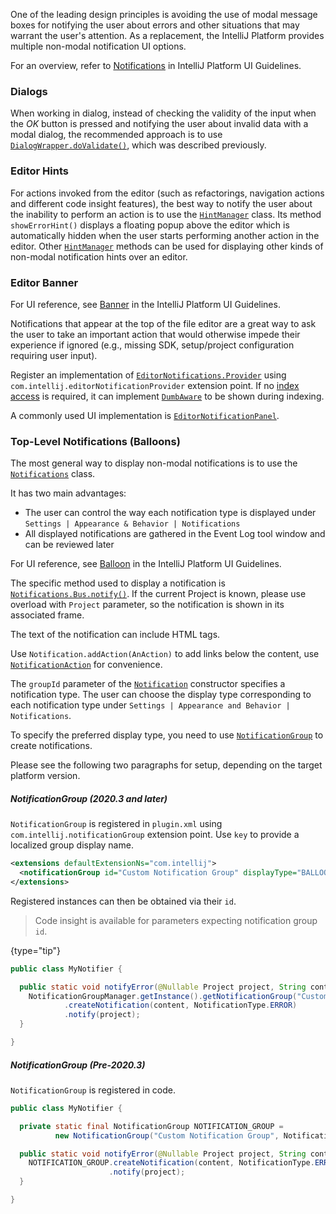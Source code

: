 [//]: # (title: Notifications)

<!-- Copyright 2000-2020 JetBrains s.r.o. and other contributors. Use of this source code is governed by the Apache 2.0 license that can be found in the LICENSE file. -->

One of the leading design principles is avoiding the use of modal message boxes for notifying the user about errors and other situations that may warrant the user's attention. As a replacement, the IntelliJ Platform provides multiple non-modal notification UI options.

For an overview, refer to [Notifications](https://jetbrains.design/intellij/controls/notifications/) in IntelliJ Platform UI Guidelines.

### Dialogs

When working in dialog, instead of checking the validity of the input when the _OK_ button is pressed and notifying the user about invalid data with a modal dialog, the recommended approach is to use [`DialogWrapper.doValidate()`](upsource:///platform/platform-api/src/com/intellij/openapi/ui/DialogWrapper.java), which was described previously.

### Editor Hints

For actions invoked from the editor (such as refactorings, navigation actions and different code insight features), the best way to notify the user about the inability to perform an action is to use the [`HintManager`](upsource:///platform/platform-api/src/com/intellij/codeInsight/hint/HintManager.java) class. Its method `showErrorHint()` displays a floating popup above the editor which is automatically hidden when the user starts performing another action in the editor.
Other [`HintManager`](upsource:///platform/platform-api/src/com/intellij/codeInsight/hint/HintManager.java) methods can be used for displaying other kinds of non-modal notification hints over an editor.
                 
### Editor Banner

For UI reference, see [Banner](https://jetbrains.design/intellij/controls/banner/) in the IntelliJ Platform UI Guidelines.
                   
Notifications that appear at the top of the file editor are a great way to ask the user to take an important action that would otherwise impede their experience if ignored (e.g., missing SDK, setup/project configuration requiring user input).
                     
Register an implementation of [`EditorNotifications.Provider`](upsource:///platform/platform-api/src/com/intellij/ui/EditorNotifications.java) using `com.intellij.editorNotificationProvider` extension point.
If no [index access](indexing_and_psi_stubs.md#dumb-mode) is required, it can implement [`DumbAware`](upsource:///platform/core-api/src/com/intellij/openapi/project/DumbAware.java) to be shown during indexing.

A commonly used UI implementation is [`EditorNotificationPanel`](upsource:///platform/platform-api/src/com/intellij/ui/EditorNotificationPanel.java).

### Top-Level Notifications (Balloons)

The most general way to display non-modal notifications is to use the [`Notifications`](upsource:///platform/platform-api/src/com/intellij/notification/Notifications.java) class.

It has two main advantages:

* The user can control the way each notification type is displayed under `Settings | Appearance & Behavior | Notifications`
* All displayed notifications are gathered in the Event Log tool window and can be reviewed later
         
For UI reference, see [Balloon](https://jetbrains.design/intellij/controls/balloon/) in the IntelliJ Platform UI Guidelines.

The specific method used to display a notification is [`Notifications.Bus.notify()`](upsource:///platform/platform-api/src/com/intellij/notification/Notifications.java). If the current Project is known, please use overload with `Project` parameter, so the notification is shown in its associated frame.

The text of the notification can include HTML tags.

Use `Notification.addAction(AnAction)` to add links below the content, use [`NotificationAction`](upsource:///platform/platform-api/src/com/intellij/notification/NotificationAction.java) for convenience.

The `groupId` parameter of the [`Notification`](upsource:///platform/platform-api/src/com/intellij/notification/Notification.java) constructor specifies a notification type. The user can choose the display type corresponding to each notification type under `Settings | Appearance and Behavior | Notifications`.

To specify the preferred display type, you need to use [`NotificationGroup`](upsource:///platform/platform-api/src/com/intellij/notification/NotificationGroup.kt) to create notifications.

Please see the following two paragraphs for setup, depending on the target platform version.

##### NotificationGroup (2020.3 and later)

`NotificationGroup` is registered in `plugin.xml` using `com.intellij.notificationGroup` extension point. Use `key` to provide a localized group display name.

```xml
<extensions defaultExtensionNs="com.intellij">
  <notificationGroup id="Custom Notification Group" displayType="BALLOON" key="notification.group.name"/>
</extensions>
```

Registered instances can then be obtained via their `id`.

 >  Code insight is available for parameters expecting notification group `id`.
 >
 {type="tip"}

```java
public class MyNotifier {

  public static void notifyError(@Nullable Project project, String content) {
    NotificationGroupManager.getInstance().getNotificationGroup("Custom Notification Group")
            .createNotification(content, NotificationType.ERROR)
            .notify(project);
  }

}
```

##### NotificationGroup (Pre-2020.3)

`NotificationGroup` is registered in code.

```java
public class MyNotifier {

  private static final NotificationGroup NOTIFICATION_GROUP =
          new NotificationGroup("Custom Notification Group", NotificationDisplayType.BALLOON, true);

  public static void notifyError(@Nullable Project project, String content) {
    NOTIFICATION_GROUP.createNotification(content, NotificationType.ERROR)
                      .notify(project);
  }

}
```